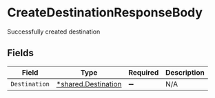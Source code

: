 # CreateDestinationResponseBody

Successfully created destination


## Fields

| Field                                                     | Type                                                      | Required                                                  | Description                                               |
| --------------------------------------------------------- | --------------------------------------------------------- | --------------------------------------------------------- | --------------------------------------------------------- |
| `Destination`                                             | [*shared.Destination](../../models/shared/destination.md) | :heavy_minus_sign:                                        | N/A                                                       |